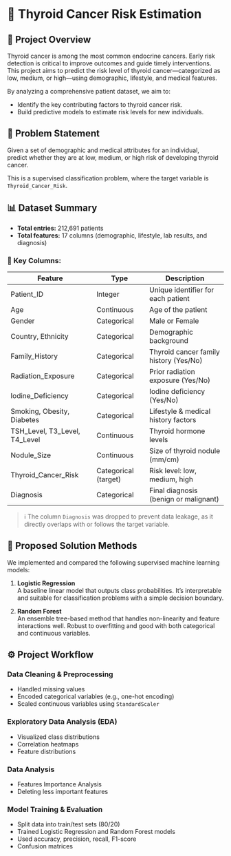 
# 🧬 Thyroid Cancer Risk Estimation

## 📌 Project Overview
Thyroid cancer is among the most common endocrine cancers. Early risk detection is critical to improve outcomes and guide timely interventions. This project aims to predict the risk level of thyroid cancer—categorized as low, medium, or high—using demographic, lifestyle, and medical features.

By analyzing a comprehensive patient dataset, we aim to:

- Identify the key contributing factors to thyroid cancer risk.
- Build predictive models to estimate risk levels for new individuals.

## 🧠 Problem Statement
Given a set of demographic and medical attributes for an individual,  
predict whether they are at low, medium, or high risk of developing thyroid cancer.

This is a supervised classification problem, where the target variable is `Thyroid_Cancer_Risk`.

## 📊 Dataset Summary
- **Total entries:** 212,691 patients  
- **Total features:** 17 columns (demographic, lifestyle, lab results, and diagnosis)

### 🧾 Key Columns:

| Feature              | Type                | Description                                               |
|----------------------|---------------------|-----------------------------------------------------------|
| Patient_ID           | Integer             | Unique identifier for each patient                        |
| Age                  | Continuous          | Age of the patient                                        |
| Gender               | Categorical         | Male or Female                                            |
| Country, Ethnicity   | Categorical         | Demographic background                                    |
| Family_History       | Categorical         | Thyroid cancer family history (Yes/No)                    |
| Radiation_Exposure   | Categorical         | Prior radiation exposure (Yes/No)                         |
| Iodine_Deficiency    | Categorical         | Iodine deficiency (Yes/No)                                |
| Smoking, Obesity, Diabetes | Categorical   | Lifestyle & medical history factors                       |
| TSH_Level, T3_Level, T4_Level | Continuous | Thyroid hormone levels                                   |
| Nodule_Size          | Continuous          | Size of thyroid nodule (mm/cm)                            |
| Thyroid_Cancer_Risk  | Categorical (target)| Risk level: low, medium, high                             |
| Diagnosis            | Categorical         | Final diagnosis (benign or malignant)                     |

> ℹ️ The column `Diagnosis` was dropped to prevent data leakage, as it directly overlaps with or follows the target variable.

## 🧪 Proposed Solution Methods
We implemented and compared the following supervised machine learning models:

1. **Logistic Regression**  
   A baseline linear model that outputs class probabilities. It’s interpretable and suitable for classification problems with a simple decision boundary.

2. **Random Forest**  
   An ensemble tree-based method that handles non-linearity and feature interactions well. Robust to overfitting and good with both categorical and continuous variables.

## ⚙️ Project Workflow

### Data Cleaning & Preprocessing
- Handled missing values
- Encoded categorical variables (e.g., one-hot encoding)
- Scaled continuous variables using `StandardScaler`

### Exploratory Data Analysis (EDA)
- Visualized class distributions
- Correlation heatmaps
- Feature distributions

### Data Analysis
- Features Importance Analysis
- Deleting less important features

### Model Training & Evaluation
- Split data into train/test sets (80/20)
- Trained Logistic Regression and Random Forest models
- Used accuracy, precision, recall, F1-score
- Confusion matrices
